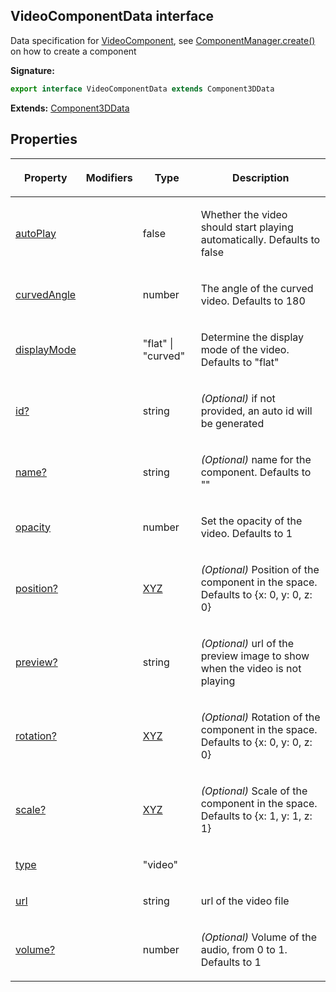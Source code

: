
## VideoComponentData interface

Data specification for [VideoComponent](/reference/videocomponent.md)<!-- -->, see [ComponentManager.create()](/reference/componentmanager/create.md) on how to create a component

**Signature:**

```typescript
export interface VideoComponentData extends Component3DData 
```
**Extends:** [Component3DData](/reference/component3ddata.md)

## Properties

<table><thead><tr><th>

Property


</th><th>

Modifiers


</th><th>

Type


</th><th>

Description


</th></tr></thead>
<tbody><tr><td>

[autoPlay](/reference/videocomponentdata/autoplay.md)


</td><td>


</td><td>

false


</td><td>

Whether the video should start playing automatically. Defaults to false


</td></tr>
<tr><td>

[curvedAngle](/reference/videocomponentdata/curvedangle.md)


</td><td>


</td><td>

number


</td><td>

The angle of the curved video. Defaults to 180


</td></tr>
<tr><td>

[displayMode](/reference/videocomponentdata/displaymode.md)


</td><td>


</td><td>

"flat" \| "curved"


</td><td>

Determine the display mode of the video. Defaults to "flat"


</td></tr>
<tr><td>

[id?](/reference/videocomponentdata/id.md)


</td><td>


</td><td>

string


</td><td>

_(Optional)_ if not provided, an auto id will be generated


</td></tr>
<tr><td>

[name?](/reference/videocomponentdata/name.md)


</td><td>


</td><td>

string


</td><td>

_(Optional)_ name for the component. Defaults to ""


</td></tr>
<tr><td>

[opacity](/reference/videocomponentdata/opacity.md)


</td><td>


</td><td>

number


</td><td>

Set the opacity of the video. Defaults to 1


</td></tr>
<tr><td>

[position?](/reference/videocomponentdata/position.md)


</td><td>


</td><td>

[XYZ](/reference/xyz.md)


</td><td>

_(Optional)_ Position of the component in the space. Defaults to {<!-- -->x: 0, y: 0, z: 0<!-- -->}


</td></tr>
<tr><td>

[preview?](/reference/videocomponentdata/preview.md)


</td><td>


</td><td>

string


</td><td>

_(Optional)_ url of the preview image to show when the video is not playing


</td></tr>
<tr><td>

[rotation?](/reference/videocomponentdata/rotation.md)


</td><td>


</td><td>

[XYZ](/reference/xyz.md)


</td><td>

_(Optional)_ Rotation of the component in the space. Defaults to {<!-- -->x: 0, y: 0, z: 0<!-- -->}


</td></tr>
<tr><td>

[scale?](/reference/videocomponentdata/scale.md)


</td><td>


</td><td>

[XYZ](/reference/xyz.md)


</td><td>

_(Optional)_ Scale of the component in the space. Defaults to {<!-- -->x: 1, y: 1, z: 1<!-- -->}


</td></tr>
<tr><td>

[type](/reference/videocomponentdata/type.md)


</td><td>


</td><td>

"video"


</td><td>


</td></tr>
<tr><td>

[url](/reference/videocomponentdata/url.md)


</td><td>


</td><td>

string


</td><td>

url of the video file


</td></tr>
<tr><td>

[volume?](/reference/videocomponentdata/volume.md)


</td><td>


</td><td>

number


</td><td>

_(Optional)_ Volume of the audio, from 0 to 1. Defaults to 1


</td></tr>
</tbody></table>
